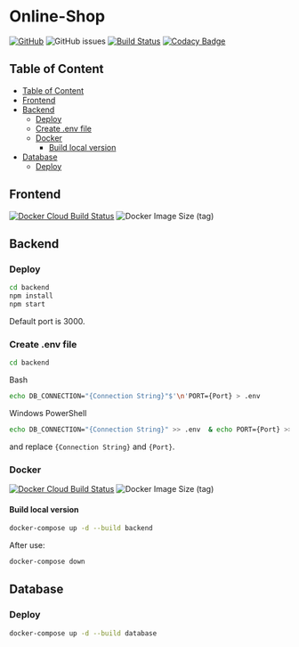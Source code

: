 # Online-Shop

[![GitHub](https://img.shields.io/github/license/drinkler/online-shop)](https://github.com/Drinkler/Online-Shop/blob/master/LICENSE)
![GitHub issues](https://img.shields.io/github/issues/drinkler/online-shop)
[![Build Status](https://travis-ci.com/Drinkler/Online-Shop.svg?branch=master)](https://travis-ci.com/Drinkler/Online-Shop)
[![Codacy Badge](https://api.codacy.com/project/badge/Grade/70fc6e8580b84f6fb0f4671b40d0f867)](https://www.codacy.com/manual/Drinkler/Online-Shop?utm_source=github.com&utm_medium=referral&utm_content=Drinkler/Online-Shop&utm_campaign=Badge_Grade)

## Table of Content

-   [Table of Content](#table-of-content)
-   [Frontend](#frontend)
-   [Backend](#backend)
    -   [Deploy](#deploy)
    -   [Create .env file](#create-env-file)
    -   [Docker](#docker)
        -   [Build local version](#build-local-version)
-   [Database](#database)
    -   [Deploy](#deploy-1)

## Frontend

[![Docker Cloud Build Status](https://img.shields.io/docker/cloud/build/drinkler/microservices-frontend)](https://hub.docker.com/repository/docker/drinkler/microservices-frontend)
![Docker Image Size (tag)](https://img.shields.io/docker/image-size/drinkler/microservices-frontend/latest)

## Backend

### Deploy

```bash
cd backend
npm install
npm start
```

Default port is 3000.

### Create .env file

```bash
cd backend
```

Bash

```bash
echo DB_CONNECTION="{Connection String}"$'\n'PORT={Port} > .env
```

Windows PowerShell

```bash
echo DB_CONNECTION="{Connection String}" >> .env  & echo PORT={Port} >> .env
```

and replace `{Connection String}` and `{Port}`.

### Docker

[![Docker Cloud Build Status](https://img.shields.io/docker/cloud/build/drinkler/microservices-backend)](https://hub.docker.com/repository/docker/drinkler/microservices-backend)
![Docker Image Size (tag)](https://img.shields.io/docker/image-size/drinkler/microservices-backend/latest)

#### Build local version

```bash
docker-compose up -d --build backend
```

After use:

```bash
docker-compose down
```

## Database

### Deploy

```bash
docker-compose up -d --build database
```
